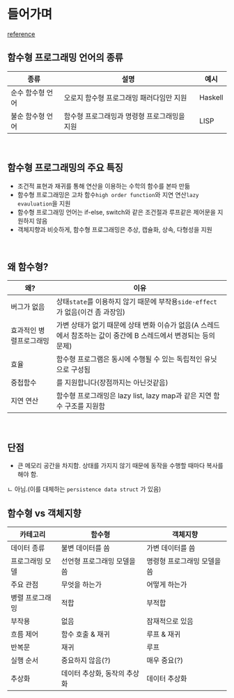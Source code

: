 # 들어가며
[reference](https://www.tutorialspoint.com/functional_programming/functional_programming_introduction.htm)

## 함수형 프로그래밍 언어의 종류
|종류|설명|예시|
|---|---|---|
|순수 함수형 언어| 오로지 함수형 프로그래밍 패러다임만 지원|Haskell|
|불순 함수형 언어| 함수형 프로그래밍과 명령형 프로그래밍을 지원|LISP|
<br/>

## 함수형 프로그래밍의 주요 특징
- 조건적 표현과 재귀를 통해 연산을 이용하는 수학의 함수를 본따 만듦
- 함수형 프로그래밍은 고차 함수`high order function`와 지연 연산`lazy evauluation`을 지원
- 함수형 프로그래밍 언어는 if-else, switch와 같은 조건절과 루프같은 제어문을 지원하지 않음
- 객체지향과 비슷하게, 함수형 프로그래밍은 추상, 캡슐화, 상속, 다형성을 지원
<br/>

## 왜 함수형?
|왜?|이유|
|---|---|
|버그가 없음|상태`state`를 이용하지 않기 때문에 부작용`side-effect` 가 없음(이건 좀 과장임)
|효과적인 병렬프로그래밍|가변 상태가 없기 때문에 상태 변화 이슈가 없음(A 스레드에서 참조하는 값이 중간에 B 스레드에서 변경되는 등의 문제)
|효율|함수형 프로그램은 동시에 수행될 수 있는 독립적인 유닛으로 구성됨
|중첩함수|를 지원합니다(장점까지는 아닌것같음)
|지연 연산|함수형 프로그래밍은 lazy list, lazy map과 같은 지연 함수 구조를 지원함
<br/>

## 단점
- 큰 메모리 공간을 차지함. 상태를 가지지 않기 때문에 동작을 수행할 때마다 복사를 해야 함.

ㄴ 아님.(이를 대체하는 `persistence data struct` 가 있음)
<br/>

## 함수형 vs 객체지향

|카테고리|함수형|객체지향|
|---|---|---|
|데이터 종류|불변 데이터를 씀|가변 데이터를 씀|
|프로그래밍 모델|선언형 프로그래밍 모델을 씀|명령형 프로그래밍 모델을 씀|
|주요 관점|무엇을 하는가|어떻게 하는가
|병렬 프로그래밍|적합|부적합|
|부작용|없음|잠재적으로 있음|
|흐름 제어|함수 호출 & 재귀|루프 & 재귀|
|반복문|재귀|루프|
|실행 순서|중요하지 않음(?)|매우 중요(?)|
|추상화|데이터 추상화, 동작의 추상화|데이터 추상화|
